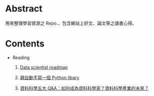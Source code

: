 # Abstract 

用來整理學習資源之 Repo.，包含網站上好文、論文等之讀書心得。

# Contents

- Reading

	1. [Data scientist roadmap](https://github.com/ShemYu/learning-resource/blob/master/reading/Data%20scientist%20roadmap.md)

	1. [親自動手寫一個 Python libary](https://github.com/ShemYu/learning-resource/blob/master/reading/親自動手寫一個%20Python%20libary.md)

	1. [資料科學五大 Q&A：如何成為資料科學家？資料科學產業的未來？](https://github.com/ShemYu/learning-resource/blob/master/reading/資料科學五大%20Q&A：如何成為資料科學家？資料科學產業的未來？.md)

